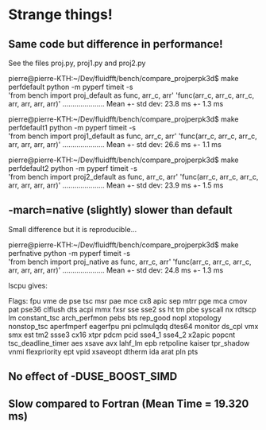 # Strange things!

## Same code but difference in performance!

See the files proj.py, proj1.py and proj2.py

pierre@pierre-KTH:~/Dev/fluidfft/bench/compare_projperpk3d$ make perfdefault
python -m pyperf timeit -s \
  'from bench import proj_default as func, arr_c, arr' 'func(arr_c, arr_c, arr_c, arr, arr, arr, arr)'
.....................
Mean +- std dev: 23.8 ms +- 1.3 ms


pierre@pierre-KTH:~/Dev/fluidfft/bench/compare_projperpk3d$ make perfdefault1
python -m pyperf timeit -s \
  'from bench import proj1_default as func, arr_c, arr' 'func(arr_c, arr_c, arr_c, arr, arr, arr, arr)'
.....................
Mean +- std dev: 26.6 ms +- 1.1 ms


pierre@pierre-KTH:~/Dev/fluidfft/bench/compare_projperpk3d$ make perfdefault2 
python -m pyperf timeit -s \
  'from bench import proj2_default as func, arr_c, arr' 'func(arr_c, arr_c, arr_c, arr, arr, arr, arr)'
.....................
Mean +- std dev: 23.9 ms +- 1.5 ms


## -march=native (slightly) slower than default

Small difference but it is reproducible...

pierre@pierre-KTH:~/Dev/fluidfft/bench/compare_projperpk3d$ make perfnative 
python -m pyperf timeit -s \
  'from bench import proj_native as func, arr_c, arr' 'func(arr_c, arr_c, arr_c, arr, arr, arr, arr)'
.....................
Mean +- std dev: 24.8 ms +- 1.3 ms

lscpu gives:

Flags: fpu vme de pse tsc msr pae mce cx8 apic sep mtrr pge mca cmov pat pse36
clflush dts acpi mmx fxsr sse sse2 ss ht tm pbe syscall nx rdtscp lm
constant_tsc arch_perfmon pebs bts rep_good nopl xtopology nonstop_tsc
aperfmperf eagerfpu pni pclmulqdq dtes64 monitor ds_cpl vmx smx est tm2 ssse3
cx16 xtpr pdcm pcid sse4_1 sse4_2 x2apic popcnt tsc_deadline_timer aes xsave
avx lahf_lm epb retpoline kaiser tpr_shadow vnmi flexpriority ept vpid xsaveopt
dtherm ida arat pln pts


## No effect of -DUSE_BOOST_SIMD


## Slow compared to Fortran (Mean Time = 19.320 ms)
